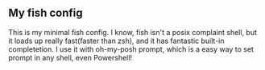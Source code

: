 ## My fish config

This is my minimal fish config. I know, fish isn't a posix complaint shell, but it 
loads up really fast(faster than zsh), and it has fantastic built-in completetion.
I use it with oh-my-posh prompt, which is a easy way to set prompt in any shell, even Powershell!
